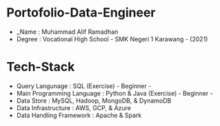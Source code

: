 # Portofolio-Data-Engineer
- _Name   : Muhammad Alif Ramadhan
- Degree : Vocational High School - SMK Negeri 1 Karawang - (2021)
# Tech-Stack
- Query Langunage           : SQL (Exercise) - Beginner -
- Main Programming Language : Python & Java (Exercise)  - Beginner - 
- Data Store                : MySQL, Hadoop, MongoDB, & DynamoDB
- Data Infrastructure       : AWS, GCP, & Azure
- Data Handling Framework   : Apache & Spark
